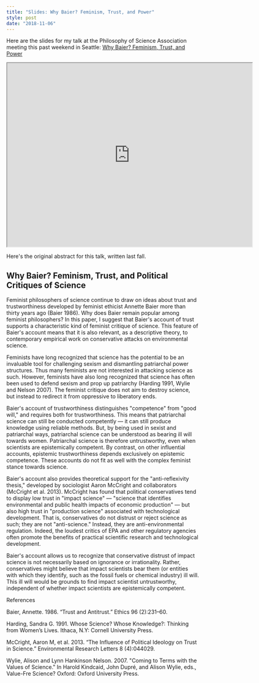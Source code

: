 ```yaml
---
title: "Slides: Why Baier? Feminism, Trust, and Power"
style: post
date: "2018-11-06"
---
```


Here are the slides for my talk at the Philosophy of Science Association meeting this past weekend in Seattle:  [Why Baier? Feminism, Trust, and Power](http://qrf.in/lainpn)

<iframe src="https://drive.google.com/file/d/1ZwEEO-6ZuKPRYexGC_yF0zf-uq_gLoD_/preview" width="640" height="480"></iframe>

Here's the original abstract for this talk, written last fall.  

## Why Baier?  Feminism, Trust, and Political Critiques of Science ##

Feminist philosophers of science continue to draw on ideas about trust and trustworthiness developed by feminist ethicist Annette Baier more than thirty years ago (Baier 1986).  Why does Baier remain popular among feminist philosophers?  In this paper, I suggest that Baier's account of trust supports a characteristic kind of feminist critique of science.  This feature of Baier's account means that it is also relevant, as a descriptive theory, to contemporary empirical work on conservative attacks on environmental science. 

Feminists have long recognized that science has the potential to be an invaluable tool for challenging sexism and dismantling patriarchal power structures.  Thus many feminists are not interested in attacking science as such.  However, feminists have also long recognized that science has often been used to defend sexism and prop up patriarchy (Harding 1991, Wylie and Nelson 2007).  The feminist critique does not aim to destroy science, but instead to redirect it from oppressive to liberatory ends. 

Baier's account of trustworthiness distinguishes "competence" from "good will," and requires both for trustworthiness.  This means that patriarchal science can still be conducted competently — it can still produce knowledge using reliable methods.  But, by being used in sexist and patriarchal ways, patriarchal science can be understood as bearing ill will towards women.  Patriarchal science is therefore untrustworthy, even when scientists are epistemically competent. By contrast, on other influential accounts, epistemic trustworthiness depends exclusively on epistemic competence.  These accounts do not fit as well with the complex feminist stance towards science. 

Baier's account also provides theoretical support for the "anti-reflexivity thesis," developed by sociologist Aaron McCright and collaborators (McCright et al. 2013).  McCright has found that political conservatives tend to display low trust in "impact science" — "science that identifies environmental and public health impacts of economic production" — but also high trust in "production science" associated with technological development.  That is, conservatives do not distrust or reject science as such; they are not "anti-science."  Instead, they are anti-environmental regulation.  Indeed, the loudest critics of EPA and other regulatory agencies often promote the benefits of practical scientific research and technological development.  

Baier's account allows us to recognize that conservative distrust of impact science is not necessarily based on ignorance or irrationality.  Rather, conservatives might believe that impact scientists bear them (or entities with which they identify, such as the fossil fuels or chemical industry) ill will.  This ill will would be grounds to find impact scientist untrustworthy, independent of whether impact scientists are epistemically competent.  


References

Baier, Annette. 1986. “Trust and Antitrust.” Ethics 96 (2):231–60.

Harding, Sandra G. 1991. Whose Science? Whose Knowledge?: Thinking from Women’s Lives. Ithaca, N.Y: Cornell University Press.

McCright, Aaron M, et al. 2013. “The Influence of Political Ideology on Trust in Science.” Environmental Research Letters 8 (4):044029. 

Wylie, Alison and Lynn Hankinson Nelson. 2007. "Coming to Terms with the Values of Science." In Harold Kindcaid, John Dupré, and Alison Wylie, eds., Value-Fre Science? Oxford: Oxford University Press. 